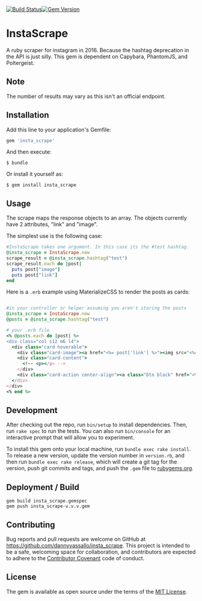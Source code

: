 [![Build Status](https://travis-ci.org/dannyvassallo/insta_scrape.svg?branch=master)](https://travis-ci.org/dannyvassallo/insta_scrape)[![Gem Version](https://badge.fury.io/rb/insta_scrape.svg)](https://badge.fury.io/rb/insta_scrape)

# InstaScrape

A ruby scraper for instagram in 2016. Because the hashtag deprecation in the API is just silly.
This gem is dependent on Capybara, PhantomJS, and Poltergeist.

## Note

The number of results may vary as this isn't an official endpoint.

## Installation

Add this line to your application's Gemfile:

```ruby
gem 'insta_scrape'
```

And then execute:

    $ bundle

Or install it yourself as:

    $ gem install insta_scrape

## Usage

The scrape maps the response objects to an array. The objects currently have 2 attributes, "link" and "image".

The simplest use is the following case:

```ruby
#InstaScrape takes one argument. In this case its the #test hashtag.
@insta_scrape = InstaScrape.new
scrape_result = @insta_scrape.hashtag("test")
scrape_result.each do |post|
  puts post["image"]
  puts post["link"]
end
```

Here is a `.erb` example using MaterializeCSS to render the posts as cards:
```ruby

#in your controller or helper assuming you aren't storing the posts
@insta_scrape = InstaScrape.new
@posts = @insta_scrape.hashtag("test")

# your .erb file
<% @posts.each do |post| %>
<div class="col s12 m6 l4">
  <div class="card hoverable">
    <div class="card-image"><a href="<%= post['link'] %>"><img src="<%= post['image'] %>"></a></div>
    <div class="card-content">
      <!-- <p></p> -->
    </div>
    <div class="card-action center-align"><a class="btn black" href="<%= post['link'] %>">Open Post</a></div>
  </div>
</div>
<% end %>
```

## Development

After checking out the repo, run `bin/setup` to install dependencies. Then, run `rake spec` to run the tests. You can also run `bin/console` for an interactive prompt that will allow you to experiment.

To install this gem onto your local machine, run `bundle exec rake install`. To release a new version, update the version number in `version.rb`, and then run `bundle exec rake release`, which will create a git tag for the version, push git commits and tags, and push the `.gem` file to [rubygems.org](https://rubygems.org).

## Deployment / Build

```
gem build insta_scrape.gemspec
gem push insta_scrape-v.v.v.gem
```

## Contributing

Bug reports and pull requests are welcome on GitHub at https://github.com/dannyvassallo/insta_scrape. This project is intended to be a safe, welcoming space for collaboration, and contributors are expected to adhere to the [Contributor Covenant](http://contributor-covenant.org) code of conduct.


## License

The gem is available as open source under the terms of the [MIT License](http://opensource.org/licenses/MIT).

